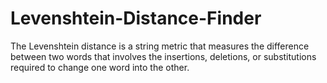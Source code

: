 # Levenshtein-Distance-Finder
The Levenshtein distance is a string metric that measures the difference between two words that involves the insertions, deletions, or substitutions required to change one word into the other.
